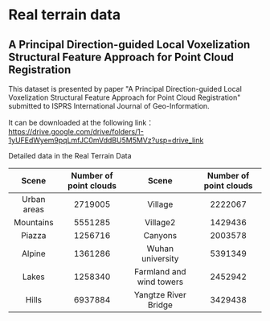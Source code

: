 # Real terrain data

## A Principal Direction-guided Local Voxelization Structural Feature Approach for Point Cloud Registration

This dataset is presented by paper "A Principal Direction-guided Local Voxelization Structural Feature Approach for Point Cloud Registration" submitted to ISPRS International Journal of Geo-Information.

It can be downloaded at the following link：https://drive.google.com/drive/folders/1-1yUFEdWyem9pqLmfJC0mVddBU5M5MVz?usp=drive_link

Detailed data in the Real Terrain Data

| **Scene**   | **Number of point clouds** | **Scene**                | **Number of point clouds** |
|:-----------:|:--------------------------:|:------------------------:|:--------------------------:|
| Urban areas | 2719005                    | Village                  | 2222067                    |
| Mountains   | 5551285                    | Village2                 | 1429436                    |
| Piazza      | 1256716                    | Canyons                  | 2003578                    |
| Alpine      | 1361286                    | Wuhan university         | 5391349                    |
| Lakes       | 1258340                    | Farmland and wind towers | 2452942                    |
| Hills       | 6937884                    | Yangtze River Bridge     | 3429438                    |
